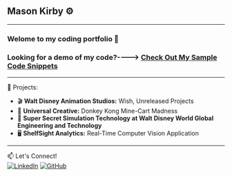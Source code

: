## Mason Kirby ⚙️

---

### Welome to my coding portfolio 🙂

### Looking for a demo of my code?----> [Check Out My Sample Code Snippets](https://github.com/Mason-programming/resume_code_examples/blob/main/code_python/demo.py)

---
📂 Projects:
- 🎬 **Walt Disney Animation Studios:** Wish, Unreleased Projects  
- 🎢 **Universal Creative:** Donkey Kong Mine-Cart Madness 
- 🏰 **Super Secret Simulation Technology at Walt Disney World Global Engineering and Technology** 
- 🖥 **ShelfSight Analytics:** Real-Time Computer Vision Application
---

📫 Let's Connect!  
[![LinkedIn](https://img.shields.io/badge/LinkedIn-Profile-blue)](https://www.linkedin.com/in/mason-kirby-/)  [![GitHub](https://img.shields.io/badge/GitHub-Portfolio-black)](https://github.com/yourusername)
